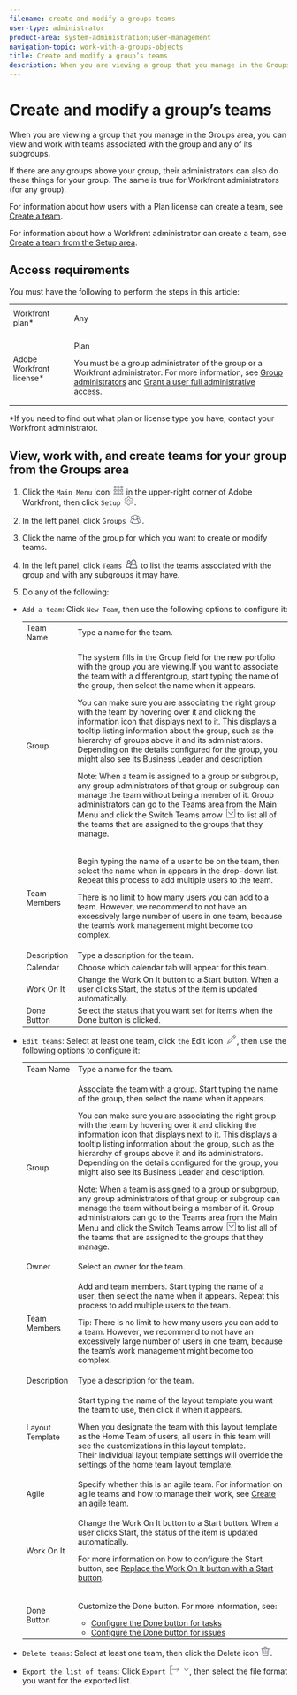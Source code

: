 ```yaml
---
filename: create-and-modify-a-groups-teams
user-type: administrator
product-area: system-administration;user-management
navigation-topic: work-with-a-groups-objects
title: Create and modify a group’s teams
description: When you are viewing a group that you manage in the Groups area, you can view and work with teams associated with the group and any of its subgroups.
---
```


# Create and modify a group’s teams

When you are viewing a group that you manage in the Groups area, you can view and work with teams associated with the group and any of its subgroups.

If there are any groups above your group, their administrators can also do these things for your group. The same is true for Workfront administrators (for any group).

For information about how users with a Plan license can create a team, see [Create a team](../../../people-teams-and-groups/create-and-manage-teams/create-a-team.md).

For information about how a Workfront administrator can create a team, see [Create a team from the Setup area](../../../administration-and-setup/add-users/create-and-manage-teams/create-a-team-from-setup.md).

## Access requirements

You must have the following to perform the steps in this article:

<table cellspacing="0"> 
 <col> 
 <col> 
 <tbody> 
  <tr> 
   <td role="rowheader">Workfront plan*</td> 
   <td> <p>Any</p> </td> 
  </tr> 
  <tr> 
   <td role="rowheader">Adobe Workfront license*</td> 
   <td> <p>Plan </p> <p>You must be a group administrator of the group or a Workfront administrator. For more information, see <a href="../../../administration-and-setup/manage-groups/group-roles/group-administrators.md" class="MCXref xref" data-mc-variable-override="">Group administrators</a> and <a href="../../../administration-and-setup/add-users/configure-and-grant-access/grant-a-user-full-administrative-access.md" class="MCXref xref" data-mc-variable-override="">Grant a user full administrative access</a>.</p> </td> 
  </tr> 
 </tbody> 
</table>

&#42;If you need to find out what plan or license type you have, contact your Workfront administrator.

## View, work with, and create teams for your group from the Groups area

1. Click the `Main Menu` icon ![](assets/main-menu-icon.png) in the upper-right corner of Adobe Workfront, then click `Setup` ![](assets/gear-icon-settings.png).

1. In the left panel, click `Groups` ![](assets/groups-icon.png).

1. Click the name of the group for which you want to create or modify teams.
1. In the left panel, click `Teams` ![](assets/teams.png) to list the teams associated with the group and with any subgroups it may have.

1. Do any of the following:

  * `Add a team`: Click `New Team`, then use the following options to configure it:

    <table cellspacing="0"> 
     <col> 
     <col> 
     <tbody> 
      <tr> 
       <td role="rowheader">Team Name</td> 
       <td>Type a name for the team.</td> 
      </tr> 
      <tr> 
       <td role="rowheader">Group</td> 
       <td> <p> The system fills in the Group field for the new portfolio with the group you are viewing.If you want to associate the team with a differentgroup, start typing the name of the group, then select the name when it appears.</p> You can make sure you are associating the right group with the team by hovering over it and clicking the information icon that displays next to it. This displays a tooltip listing information about the group, such as the hierarchy of groups above it and its administrators. Depending on the details configured for the group, you might also see its Business Leader and description. <p>Note: When a team is assigned to a group or subgroup, any group administrators of that group or subgroup can manage the team without being a member of it. Group administrators can go to the Teams area from the Main Menu and click the Switch Teams arrow <img src="assets/switch-team-icon.png" alt="Switch team icon"> to list all of the teams that are assigned to the groups that they manage.</p> </td> 
      </tr> 
      <tr> 
       <td role="rowheader">Team Members</td> 
       <td> <p>Begin typing the name of a user to be on the team, then select the name when in appears in the drop-down list. Repeat this process to add multiple users to the team.</p> <p>There is no limit to how many users you can add to a team. However, we recommend to not have an excessively large number of users in one team, because the team’s work management might become too complex.</p> </td> 
      </tr> 
      <tr> 
       <td role="rowheader">Description</td> 
       <td>Type a description for the team.</td> 
      </tr> 
      <tr> 
       <td role="rowheader">Calendar</td> 
       <td>Choose which calendar tab will appear for this team.</td> 
      </tr> 
      <tr> 
       <td role="rowheader">Work On It</td> 
       <td>Change the Work On It button to a Start button. When a user clicks Start, the status of the item is updated automatically.</td> 
      </tr> 
      <tr> 
       <td role="rowheader">Done Button</td> 
       <td>Select the status that you want set for&nbsp;items when the Done button is clicked.</td> 
      </tr> 
     </tbody> 
    </table>

  * `Edit teams`: Select at least one team, click `the` Edit icon ![](assets/edit-icon.png), then use the following options to configure it:

    <table cellspacing="0"> 
     <col> 
     <col> 
     <tbody> 
      <tr> 
       <td role="rowheader">Team Name</td> 
       <td>Type a name for the team.</td> 
      </tr> 
      <tr> 
       <td role="rowheader">Group</td> 
       <td> <p>Associate the team with a group. Start typing the name of the group, then select the name when it appears.</p> You can make sure you are associating the right group with the team by hovering over it and clicking the information icon that displays next to it. This displays a tooltip listing information about the group, such as the hierarchy of groups above it and its administrators. Depending on the details configured for the group, you might also see its Business Leader and description. <p>Note: When a team is assigned to a group or subgroup, any group administrators of that group or subgroup can manage the team without being a member of it. Group administrators can go to the Teams area from the Main Menu and click the Switch Teams arrow <img src="assets/switch-team-icon.png" alt="Switch team icon"> to list all of the teams that are assigned to the groups that they manage.</p> </td> 
      </tr> 
      <tr> 
       <td role="rowheader">Owner</td> 
       <td>Select an owner for the team.</td> 
      </tr> 
      <tr> 
       <td role="rowheader">Team Members</td> 
       <td> <p>Add and team members. Start typing the name of a user, then select the name when it appears. Repeat this process to add multiple users to the team.</p> <p>Tip: There is no limit to how many users you can add to a team. However, we recommend to not have an excessively large number of users in one team, because the team’s work management might become too complex.</p> </td> 
      </tr> 
      <tr> 
       <td role="rowheader">Description</td> 
       <td>Type a description for the team.</td> 
      </tr> 
      <tr> 
       <td role="rowheader">Layout Template</td> 
       <td> <p>Start typing the name of the layout template you want the team to use, then click it when it appears.</p> <p>When you designate the team with this layout template as the Home Team of users, all users in this team will see the customizations in this layout template.<br>Their individual layout template settings will override the settings of the home team layout template.&nbsp;</p> </td> 
      </tr> 
      <tr> 
       <td role="rowheader">Agile</td> 
       <td>Specify whether this is an agile team. For information on agile teams and how to manage their work, see <a href="../../../agile/get-started-with-agile-in-workfront/create-an-agile-team.md" class="MCXref xref">Create an agile team</a>.</td> 
      </tr> 
      <tr> 
       <td role="rowheader">Work On It</td> 
       <td> <p>Change the Work On It button to a Start button. When a user clicks Start, the status of the item is updated automatically.</p> <p>For more information on how to configure the Start button, see <a href="../../../people-teams-and-groups/create-and-manage-teams/work-on-it-button-to-start-button.md" class="MCXref xref">Replace the Work On It button with a Start button</a>.</p> </td> 
      </tr> 
      <tr> 
       <td role="rowheader">Done Button</td> 
       <td> <p>Customize the Done button. For more information, see:</p> 
        <ul> 
         <li><a href="../../../people-teams-and-groups/create-and-manage-teams/configure-the-done-button-for-tasks.md" class="MCXref xref">Configure the Done button for tasks</a> </li> 
         <li><a href="../../../people-teams-and-groups/create-and-manage-teams/configure-the-done-button-for-issues.md" class="MCXref xref">Configure the Done button for issues</a> </li> 
        </ul> </td> 
      </tr> 
     </tbody> 
    </table>

  * `Delete teams`: Select at least one team, then click the Delete icon ![](assets/delete.png).
  * `Export the list of teams`: Click `Export` ![](assets/export.png), then select the file format you want for the exported list.

